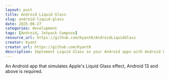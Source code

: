 ```yaml
---
layout: post
title: Android Liquid Glass
slug: android-liquid-glass
date: 2025-06-27
categories: development
tags: [Android, Jetpack Compose]
resource_url: https://github.com/Kyant0/AndroidLiquidGlass
creator: Kyant
creator_url: https://github.com/Kyant0
description: Implement Liquid Glass in your Android apps with Android Liquid Glass
---
```


An Android app that simulates Apple's Liquid Glass effect, Android 13 and above is required.